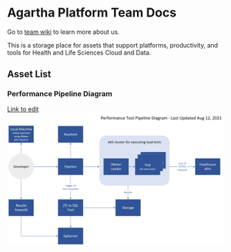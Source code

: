 # Agartha Platform Team Docs

Go to [team wiki](https://microsofthealth.visualstudio.com/Health/_wiki/wikis/Health.wiki/429/Agartha-Team) to learn more about us.

This is a storage place for assets that support platforms, productivity, and tools for Health and Life Sciences Cloud and Data.

## Asset List

### Performance Pipeline Diagram 
[Link to edit](https://microsoft-my.sharepoint.com/:u:/p/oswaldjones/ER9OBt6-YbZMoqi-Pg0jbVYBMiI7ozyb4x8NXoNIPvQFBQ?e=aBmMUm)
![Anonymized export work flow](./Performance%20Test%20Pipeline%20Diagram.png)